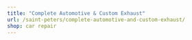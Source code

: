 ```yaml
---
title: "Complete Automotive & Custom Exhaust"
url: /saint-peters/complete-automotive-and-custom-exhaust/
shop: car repair
---
```

